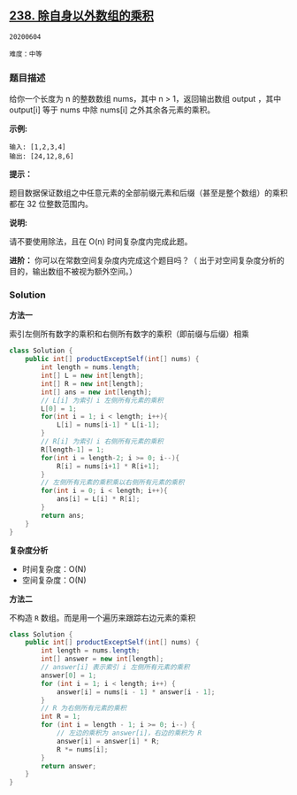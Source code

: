 ## [238. 除自身以外数组的乘积](https://leetcode-cn.com/problems/product-of-array-except-self/)

`20200604`

`难度：中等`

### 题目描述

给你一个长度为 n 的整数数组 nums，其中 n > 1，返回输出数组 output ，其中 output[i] 等于 nums 中除 nums[i] 之外其余各元素的乘积。

**示例:**

```
输入: [1,2,3,4]
输出: [24,12,8,6]
```

**提示：**

题目数据保证数组之中任意元素的全部前缀元素和后缀（甚至是整个数组）的乘积都在 32 位整数范围内。

**说明:** 

请不要使用除法，且在 O(n) 时间复杂度内完成此题。

**进阶：**
你可以在常数空间复杂度内完成这个题目吗？（ 出于对空间复杂度分析的目的，输出数组不被视为额外空间。）

### Solution

**方法一**

索引左侧所有数字的乘积和右侧所有数字的乘积（即前缀与后缀）相乘

```java
class Solution {
    public int[] productExceptSelf(int[] nums) {
        int length = nums.length;
        int[] L = new int[length];
        int[] R = new int[length];
        int[] ans = new int[length];
        // L[i] 为索引 i 左侧所有元素的乘积
        L[0] = 1;
        for(int i = 1; i < length; i++){
            L[i] = nums[i-1] * L[i-1];
        }
        // R[i] 为索引 i 右侧所有元素的乘积
        R[length-1] = 1;
        for(int i = length-2; i >= 0; i--){
            R[i] = nums[i+1] * R[i+1];
        }
        // 左侧所有元素的乘积乘以右侧所有元素的乘积
        for(int i = 0; i < length; i++){
            ans[i] = L[i] * R[i];
        }
        return ans;
    }
}
```

**复杂度分析**

- 时间复杂度：O(N)
- 空间复杂度：O(N)

**方法二**

不构造 `R` 数组。而是用一个遍历来跟踪右边元素的乘积

```java
class Solution {
    public int[] productExceptSelf(int[] nums) {
        int length = nums.length;
        int[] answer = new int[length];
        // answer[i] 表示索引 i 左侧所有元素的乘积
        answer[0] = 1;
        for (int i = 1; i < length; i++) {
            answer[i] = nums[i - 1] * answer[i - 1];
        }
        // R 为右侧所有元素的乘积
        int R = 1;
        for (int i = length - 1; i >= 0; i--) {
            // 左边的乘积为 answer[i]，右边的乘积为 R
            answer[i] = answer[i] * R;
            R *= nums[i];
        }
        return answer;
    }
}
```

